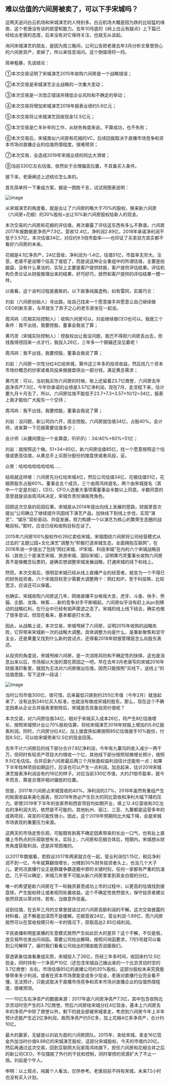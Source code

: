 ## 难以估值的六间房被卖了，可以下手宋城吗？
这两天追问白云机场和宋城演艺的人特别多。白云机场大概是因为跌的比较猛的缘故，这个老唐没有谈的欲望和能力。去年10月底的《岭上白云有疑点》上下篇已经给出老唐的态度，后来没有对它保持关注，也就无从谈起。

 

询问宋城演艺的朋友，是因为周三晚间，公司公告把老唐去年3月分析文章里担心的六间房资产，卖掉了，所以来信息询问。这个倒值得捋一捋。

 

简单粗暴，先说结论：

①本次交易证明了宋城演艺2015年收购六间房是一个战略错误；

②本次交易是宋城演艺企业战略的一次重大变动；

③本次交易是一次改正错误并降低企业风险和不确定的举动；

④本次交易将增加宋城演艺2018年报表业绩约5.6亿元；

⑤本次交易将让宋城演艺回收现金12.5亿元；

⑤本次交易是亡羊补牢的工作，从财务角度来说，不算成功，也不失败；

⑥本次交易后，宋城类似六间房和花椒的VC，后续回报取决于直播市场竞争和资本市场对直播企业的估值热情程度，很难预测；

⑦本次交易，会造成2019年宋城业绩的同比大滑坡；

⑧当前330亿左右估值，依然处于合理偏高位置，不具备买入条件。

 

接下来，老唐阐述上述结论怎么来的。



首先简单捋一下重组方案，据说一图胜千言，试试用图表说明：

![image](https://github.com/fengyumozhu/tsf/assets/6201828/28b4087b-e1ab-491e-ba3a-ff0a9bca4fae)


从宋城演艺的角度看，就是出让了六间房的略大于70%的股权，换来新六间房（六间房+花椒）的30%股权+出让10%新六间房股权给新人的现金。

 

本次交易的六间房和花椒的评估值，再次暴露了评估这东西有多么不靠谱。六间房2017年报数据是净资产7.3亿，营收12.4亿，净利润2.89亿，2018年承诺净利润不低于3.57亿，本次估值34亿，对应约9.5倍市盈率——也印证了买卖双方其实都不看好六间房的未来。



花椒是4.1亿净资产，24亿营收，净利润为-1.4亿，估值51亿，市盈率无穷大。注意，老唐不是说哪个估高了或低了，而是说这种企业重组中的所谓估值，主要是拍脑袋，没有什么章法的，实际上主要是客户提供财报，客户提供评估结果。评估机构负责论证从财报推理出来的结果，好巧好巧，居然和客户提供的评估结果一模一样。

 

以我看，这个谈判过程是酱紫的。以下故事纯属虚构，如有雷同，实属巧合：

刘岩（六间房创始人）寻出路，给自己找来一个愿意接手并愿意让自己继续做CEO的新东家，与早就生了弃子之心的老东家坐在一起谈。



周鸿祎（花椒实际控制人）：收购六间房可以，刘岩继续做CEO也可以。我就三个条件：我不出钱，我要控股，董事会我说了算；



黄巧灵（宋城实际控制人）：控股权出让我没问题，我巴不得把六间房丢出去，但钱我得捞回来一点才行，我投入26亿，三年多一个钢镚还没见着呢！



周鸿祎：我不出钱，我要控股，董事会我说了算；



刘岩：六间房一次性分红4亿给宋城，算作这三年多的投资收益。然后找几个资本市场炒概念的炒家或者风投来做接盘侠出一部分钱，满足黄总需求；



黄巧灵：可以，当初我买你六间房的时候，账上还留着23.7亿商誉，六间房去年底净资产7.3亿，今年你承诺的业绩是3.57亿净利润，现在7月，走流程下来，估计要九月十月去了，所以，六间房估值不能低于23.7+7.3+3.57×10/12=34亿，报表上我才能给广大股东一个交待；



周鸿祎：我不出钱，我要控股，董事会我说了算；



刘岩：没问题，新公司四六开，周总控股。六间房就估值34亿，占股40%。会计师，进来算一下花椒需要估值多少；



会计师（从腰间摸出一个金算盘，叭叭叭）：34/40%×60%=51亿；



刘岩：就按照这个做。51+34=85亿，新六间房估值85亿，找一个愿意按照这个估值或更高估值，从黄总手上买部分股份的接盘侠或者风投，妥。



众笑：哈哈哈哈哈哈哈哈……

 

结局就这样喽：六间房先分红给宋城4亿，然后公司估值34亿，花椒估值51亿，花椒原股东占股60%，董事会五个成员，三个由周鸿祎提名，两个由宋城提名（其中一个定是刘岩），CEO，CFO人选重大事项需董事会半数以上同意。半数同意的意思就是说由周鸿祎决定，宋城负责扮演板凳角色。


回顾这次交易的前因后果。宋城是从2014年提出向线上发展的思路，财报里首次提出“公司确立了继续提升巩固线下演艺产品，加快线下到线上步伐，实现“演艺”、“娱乐”双轮驱动、共促发展，努力构建一个以演艺为核心的繁荣生态圈的战略目标。”那时，应该已经和收购目标在谈了。

 

2015年六间房100%股权作价26亿卖给宋城，宋城围绕六间房将公司经营模式从过去的“主题公园+文化演艺”调整为“积极打造宋城生态，全面拥抱互联网”，在2016年进一步提出了包括“网红宋城、IP宋城、科技宋城”在内的六个宋城战略目标（其他三个是演艺宋城、旅游宋城、国际宋城），证明黄巧灵董事长收购六间房真不是做概念玩票的，是确实想调整宋城发展战略，打通宋城的线下和线上。

 

然而，本次交易后，很明显宋城已经从线上直播产业的经营者，蜕变为一个不得已的财务投资者。六个宋城目标至少需要大调整两个：网红和IP。至于科技嘛，比较宽泛，应该还可以保着。



也确实，宋城收购六间房这几年，网络直播平台格局大变，虎牙、斗鱼、快手、熊猫、企鹅、龙珠、映客……新的竞争对手不断崛起，六间房似乎没有赶上从pc到移动的战略红利，在行业中已经有销声匿迹之态了。宋城的线上线下结合，确实也做了很多尝试，但现在看来，基本都是打水漂。

 

因此，从战略上说，本次交易，宋城甩掉了六间房，证明2015年收购的战略失败，它将带来宋城新一次的战略大调整。具体调整方向是什么，是重新聚焦和坚守主业，还是黄董又找到什么新的尝试点，还得看2018年财报管理层怎么向股东表述。

 

从投资的角度说，宋城甩掉六间房，是一次消除风险和不确定性的抉择，这也是消息出来以后，市场报以大涨的潜在原因之一吧。早在去年3月老唐写的宋城2016年财报浅印象里，就因为无法对六间房做出估值，因而只能按照“买线下，送线上”的估值思路，写下这样一段话：

![image](https://github.com/fengyumozhu/tsf/assets/6201828/82607a30-b6a5-412b-a3e3-6193a9354d7d)


 

当时公司市值300亿，很可惜，后来最低只跌到约255亿市值（今年2月）就涨起来了，没有达到240亿买入标准，也就没有做成宋城的股东。那么，现在这个不确定因素从企业合并报表里剔除后，宋城是否具备投资价值呢？

 

本次交易，对六间房估值34亿，相对于宋城买入成本26亿，将产生8亿估值增长，按照宋城预计出让70%股权估算，将给宋城演艺2018年财报上增加约5.6亿报表利润。同时，六间房分红4亿，加上接盘侠如果按照85亿估值接手10%股份，付现8.5亿，可以给宋城带来12.5亿的现金回笼。

 

去年不计六间房后的线下部分合计7.8亿净利润，今年有九寨沟的收入减少一两千万，但同时有轻资产项目大约增收一个亿，其他线下部分按照轻微增长预计，按照9.5亿毛估估。合并后新六间房最后两三个月账面权益利润估计还能有一点；如果下半年桂林项目如期运行，应该也可以产生一点利润。加总起来，估计2018宋城演艺报表净利润会有约16亿的样子。对应当前330亿市值，大约21倍市盈率，就今年而言，算是合理并相对偏低的位置。

 

但是，2017年六间房占宋城营收的40%，净利润的27%，2018年虽然有重组产生的账面收益来美化报表，但2019年势必产生巨大的同比营收和净利大幅下降的压力。即使2019年下半年的张家界和西安项目均如期开业，填上12.4亿营收和3亿左右的净利润大坑，依然是不可能的。其他杭州、丽江、三亚、九寨都是运营多年的成熟项目，突变的可能性很小。因此，这个2019年预期同比大幅下降，会是宋城市场表现的重要压力来源。

 

这两天的市场走势乐观，可能既有剥离不确定因素带来的长出一口气，也有扯上直播上市热点的乐观联想有关。实际上，六间房和花椒合体后，短期内，宋城想从财务角度获取利润，还是非常困难的。

 

以2017年数据看，若假设2017年两家就合在一起，营业利润仅1.15亿，税后净利润不到一亿，今年就算翻倍增长，分摊到30%财务投资者头上，也没几个大子儿。更何况直播行业正是群雄争霸逐鹿中原的关键时刻，任何一家都有严重的饥渴症。几乎可以确定，宋城几年里不可能从新六间房里拿到真金白银的分红。

 

唯一的希望是新六间房在下一轮融资甚至成功上市的过程中，以更高的估值找到接盘侠，产生股权转让或者视同处置收益。这个不确定性依然很大，保守投资者建议依然将其以零对待，若有，当做意外惊喜。

 

说到估值，在去年三月的文章里就谈过对六间房高额利润的不解。这次交易披露的材料看，这不解是加深而不是缓解。花椒营收24亿，营业利润-1.89亿，而六间房居然可以在营收规模只有一半的情况下，获取高达2.85亿纯利润。



平民直播和明星直播的生意模式居然产生如此巨大的差异？这个不解，不仅是我，连交易所也发出问询函，需要公司给出解释。按照问询函要求，7月5号就可以看到公司解释了，届时我们看看公司给出的理由能否说服我们。

 

穿透表象估值看重组实质，宋城投入了26亿，历经三年多时间，收回来约12.5亿现金，同时持有一个净资产10亿（还包含宋城自己捅出来的一个北京灵动时空的3.7亿商誉）左右，市场估值85亿的直播公司约30%股权。这部分股权未来究竟能够带来多少利润，或者在资本市场里能变成多少现金，老唐对直播行业完全看不懂，无法预计，只能说取决于直播市场竞争和资本市场对直播企业的估值热情程度，很难预测。

 

——10亿左右净资产的数据来源：2017年底六间房净资产7.3亿，其中包含收购北京灵动时空产生的3.7亿商誉。然后六间房给宋城分红4亿现金，基本上六间房去年的净资产中除了商誉以外，剩下的就全部被宋城拿走，考虑到六间房今年上半年预计还能产生近2亿净利润，故而净资产约5亿多，加上花椒4亿多净资产，合计约10亿。

 

最大的赢家，无疑是以刘岩为首的六间房团队。2015年，卖给宋城，拿走16亿现金外加当时价值9.88亿的宋城演艺股权，这部分宋城股权，今天的市值约20亿。然后再通过这次交易，回到互联网大玩家周鸿祎旗下，担任六间房和花椒合并之后的新公司CEO，不仅摆脱了外行的干扰和控制，同时掌控的资源扩大了不止一倍。刘岩是个牛人。



申明：以上观点，纯属个人看法，仅供参考。老唐目前不持有宋城，未来72小时也没有买入计划。
